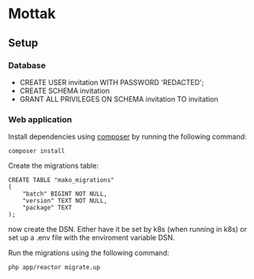 # Mottak

## Setup

### Database

 - CREATE USER invitation WITH PASSWORD 'REDACTED';
 - CREATE SCHEMA invitation
 - GRANT ALL PRIVILEGES ON SCHEMA invitation TO invitation
  

### Web application
Install dependencies using [composer](https://packagist.org) by running the following command:

```
composer install
```

Create the migrations table:

```
CREATE TABLE "mako_migrations"
(
	"batch" BIGINT NOT NULL,
	"version" TEXT NOT NULL,
	"package" TEXT
);
```

now create the DSN. Either have it be set by k8s (when running in k8s) or set up a .env file with the enviroment variable DSN.

Run the migrations using the following command:

```
php app/reactor migrate.up
```